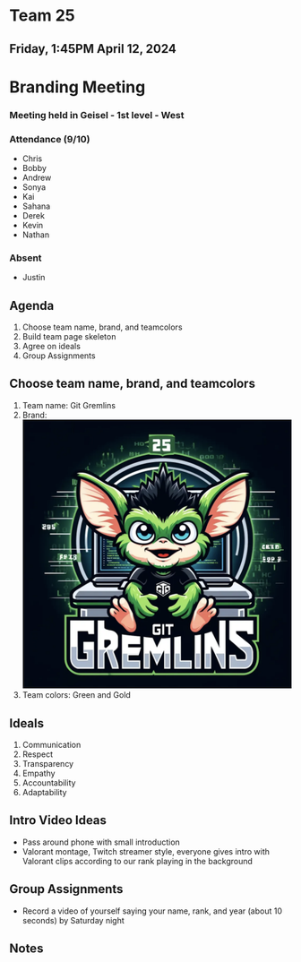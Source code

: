 # Team 25
## Friday, 1:45PM April 12, 2024

# Branding Meeting
### Meeting held in Geisel - 1st level - West

### Attendance (9/10)
- Chris
- Bobby
- Andrew
- Sonya
- Kai
- Sahana
- Derek
- Kevin
- Nathan

### Absent
- Justin



## Agenda
1. Choose team name, brand, and teamcolors
2. Build team page skeleton
3. Agree on ideals
4. Group Assignments

## Choose team name, brand, and teamcolors
1. Team name: Git Gremlins
2. Brand: ![Logo](/admin/branding/Git%20Gremlins%20Logo.png)
3. Team colors: Green and Gold

## Ideals
1. Communication
2. Respect
3. Transparency
4. Empathy
5. Accountability
7. Adaptability

## Intro Video Ideas
- Pass around phone with small introduction
- Valorant montage, Twitch streamer style, everyone gives intro with Valorant clips according to our rank playing in the background

## Group Assignments
- Record a video of yourself saying your name, rank, and year (about 10 seconds) by Saturday night


## Notes
